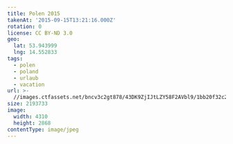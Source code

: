 ```yaml
---
title: Polen 2015
takenAt: '2015-09-15T13:21:16.000Z'
rotation: 0
license: CC BY-ND 3.0
geo:
  lat: 53.943999
  lng: 14.552833
tags:
  - polen
  - poland
  - urlaub
  - vacation
url: >-
  //images.ctfassets.net/bncv3c2gt878/43DK9ZjIJtLZY58F2AVbl9/1bb20f32c2a69faf486cf67d6e52291c/polen-2015_25657161600_o
size: 2193733
image:
  width: 4310
  height: 2868
contentType: image/jpeg
---
```



